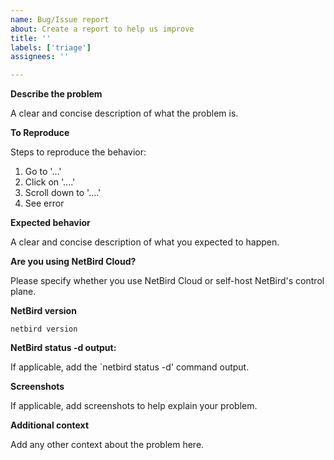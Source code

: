 ```yaml
---
name: Bug/Issue report
about: Create a report to help us improve
title: ''
labels: ['triage']
assignees: ''

---
```


**Describe the problem**

A clear and concise description of what the problem is.

**To Reproduce**

Steps to reproduce the behavior:
1. Go to '...'
2. Click on '....'
3. Scroll down to '....'
4. See error

**Expected behavior**

A clear and concise description of what you expected to happen.

**Are you using NetBird Cloud?**

Please specify whether you use NetBird Cloud or self-host NetBird's control plane.

**NetBird version**

`netbird version`

**NetBird status -d output:**

If applicable, add the `netbird status -d' command output.

**Screenshots**

If applicable, add screenshots to help explain your problem.

**Additional context**

Add any other context about the problem here.
